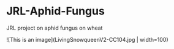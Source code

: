 # JRL-Aphid-Fungus
JRL project on aphid fungus on wheat

![This is an image](LivingSnowqueenV2-CC104.jpg | width=100)
